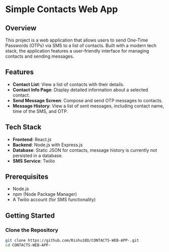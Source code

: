 # Simple Contacts Web App

## Overview

This project is a web application that allows users to send One-Time Passwords (OTPs) via SMS to a list of contacts. Built with a modern tech stack, the application features a user-friendly interface for managing contacts and sending messages.

## Features

- **Contact List**: View a list of contacts with their details.
- **Contact Info Page**: Display detailed information about a selected contact.
- **Send Message Screen**: Compose and send OTP messages to contacts.
- **Message History**: View a list of sent messages, including contact name, time of the SMS, and OTP.

## Tech Stack

- **Frontend**: React.js
- **Backend**: Node.js with Express.js
- **Database**: Static JSON for contacts, message history is currently not persisted in a database.
- **SMS Service**: Twilio

## Prerequisites

- Node.js
- npm (Node Package Manager)
- A Twilio account (for SMS functionality)

## Getting Started

### Clone the Repository

```bash
git clone https://github.com/Rishu18D/CONTACTS-WEB-APP-.git
cd CONTACTS-WEB-APP-
```
